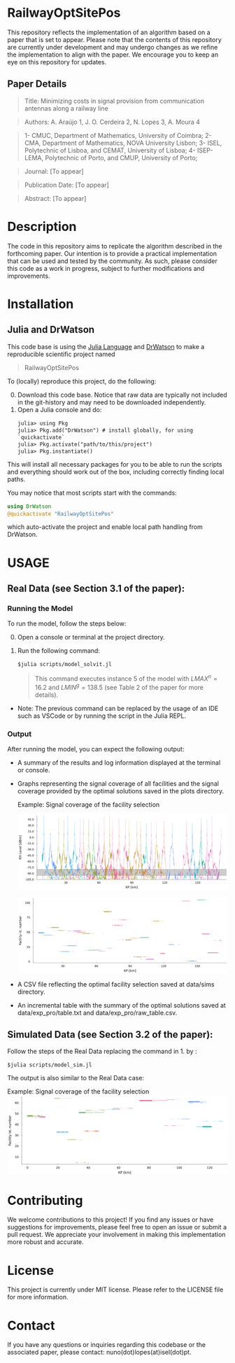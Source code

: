 # RailwayOptSitePos

This repository reflects the implementation of an algorithm based on a paper that is set to appear. Please note that the contents of this repository are currently under development and may undergo changes as we refine the implementation to align with the paper. We encourage you to keep an eye on this repository for updates.

## Paper Details

   > Title: Minimizing costs in signal provision from communication antennas along a railway line

   > Authors: A. Araújo 1, J. O. Cerdeira 2, N. Lopes 3, A. Moura 4

   > 1- CMUC, Department of Mathematics, University of Coimbra;
    2- CMA, Department of Mathematics, NOVA University Lisbon;
    3- ISEL, Polytechnic of Lisboa, and CEMAT, University of Lisboa;
    4- ISEP-LEMA, Polytechnic of Porto, and CMUP, University of Porto;

   > Journal: [To appear]

   > Publication Date: [To appear]

   > Abstract: [To appear]

# Description

The code in this repository aims to replicate the algorithm described in the forthcoming paper. Our intention is to provide a practical implementation that can be used and tested by the community. As such, please consider this code as a work in progress, subject to further modifications and improvements.


# Installation

## Julia and DrWatson
This code base is using the [Julia Language](https://julialang.org/) and
[DrWatson](https://juliadynamics.github.io/DrWatson.jl/stable/)
to make a reproducible scientific project named
> RailwayOptSitePos

To (locally) reproduce this project, do the following:

0. Download this code base. Notice that raw data are typically not included in the
   git-history and may need to be downloaded independently.
1. Open a Julia console and do:
   ```
   julia> using Pkg
   julia> Pkg.add("DrWatson") # install globally, for using `quickactivate`
   julia> Pkg.activate("path/to/this/project")
   julia> Pkg.instantiate()
   ```

This will install all necessary packages for you to be able to run the scripts and
everything should work out of the box, including correctly finding local paths.

You may notice that most scripts start with the commands:
```julia
using DrWatson
@quickactivate "RailwayOptSitePos"
```
which auto-activate the project and enable local path handling from DrWatson.

# USAGE

##  Real Data (see Section 3.1 of the paper):

### Running the Model

To run the model, follow the steps below:

0. Open a console or terminal at the project directory.

1. Run the following command:
   ```
   $julia scripts/model_solvit.jl
   ```
      >   This command executes instance 5 of the model with $LMAX^n=16.2$ and $LMIN^g=138.5$ (see Table 2 of the paper for more details).

* Note: The previous command can be replaced by the usage of an IDE such as VSCode or by running the script in the Julia REPL.

### Output

After running the model, you can expect the following output:

+ A summary of the results and log information displayed at the terminal or console.

+ Graphs representing the signal coverage of all facilities and the  signal coverage provided by the optimal solutions saved in the plots directory.

   Example: Signal coverage of the facility selection

   ![RX Signal Level of the antennas of the facility selection](plots/solution_real_data_signal.png)

     ![Intervals of fair and good coverage of the facility selection](plots/solution_real_data_projection.png)




+ A CSV file reflecting the optimal facility selection  saved at  data/sims directory.

+ An incremental table  with the summary of the optimal solutions saved at data/exp_pro/table.txt and data/exp_pro/raw_table.csv.


## Simulated Data (see Section 3.2 of the paper):

Follow the steps of the Real Data replacing the command in 1. by :
```
$julia scripts/model_sim.jl
```

The output is also similar to the Real Data case:

Example: Signal coverage of the facility selection
   ![Signal coverage of the facility selection](plots/solution_coverage.png)


# Contributing

We welcome contributions to this project! If you find any issues or have suggestions for improvements, please feel free to open an issue or submit a pull request. We appreciate your involvement in making this implementation more robust and accurate.

# License

This project is currently under MIT license. Please refer to the LICENSE file for more information.

# Contact

If you have any questions or inquiries regarding this codebase or the associated paper, please contact: nuno(dot)lopes(at)isel(dot)pt.
